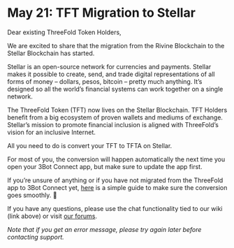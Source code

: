 # May 21: TFT Migration to Stellar

Dear existing ThreeFold Token Holders,

We are excited to share that the migration from the Rivine Blockchain to the Stellar Blockchain has started.

Stellar is an open-source network for currencies and payments. Stellar makes it possible to create, send, and trade digital representations of all forms of money – dollars, pesos, bitcoin – pretty much anything. It’s designed so all the world’s financial systems can work together on a single network.

The ThreeFold Token (TFT)  now lives on the Stellar Blockchain. TFT Holders benefit from a big ecosystem of proven wallets and mediums of exchange. Stellar’s mission to promote financial inclusion is aligned with ThreeFold’s vision for an inclusive Internet.

All you need to do is convert your TFT to TFTA on Stellar.

For most of you, the conversion will happen automatically the next time you open your 3Bot Connect app, but make sure to update the app first.

If you’re unsure of anything or if you have not migrated from the ThreeFold app to 3Bot Connect yet, [here](https://wiki2.threefold.io/#/tf_chain_to_stellar_chain) is a simple guide to make sure the conversion goes smoothly. 🙏

If you have any questions, please use the chat functionality tied to our wiki (link above) or visit [our forums](https://forum.threefold.io/).

*Note that if you get an error message, please try again later before contacting support.*